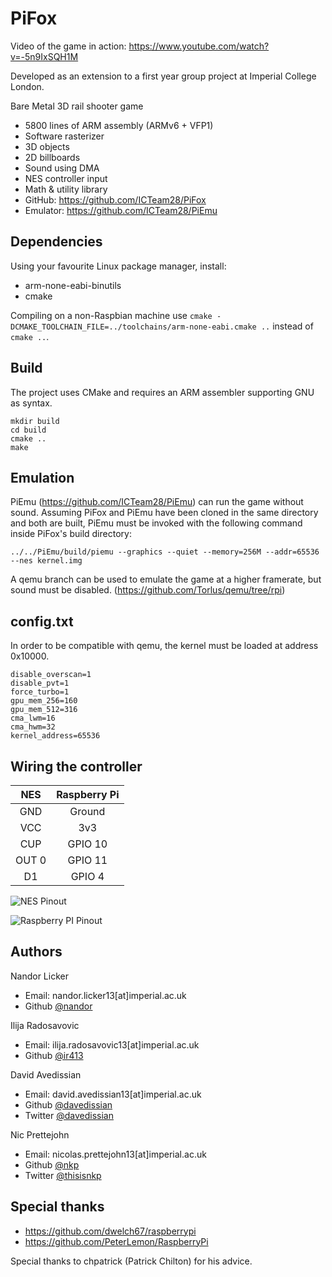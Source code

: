 PiFox
=====

Video of the game in action: https://www.youtube.com/watch?v=-5n9IxSQH1M

Developed as an extension to a first year group project at Imperial College London.

Bare Metal 3D rail shooter game

* 5800 lines of ARM assembly (ARMv6 + VFP1)
* Software rasterizer
* 3D objects
* 2D billboards
* Sound using DMA
* NES controller input
* Math & utility library
* GitHub: https://github.com/ICTeam28/PiFox
* Emulator: https://github.com/ICTeam28/PiEmu

Dependencies
-----

Using your favourite Linux package manager, install:

* arm-none-eabi-binutils
* cmake

Compiling on a non-Raspbian machine use `cmake -DCMAKE_TOOLCHAIN_FILE=../toolchains/arm-none-eabi.cmake ..` instead of `cmake ..`.

Build
-----

The project uses CMake and requires an ARM assembler supporting
GNU as syntax. 

    mkdir build
    cd build
    cmake ..
    make
    
Emulation
-----

PiEmu (https://github.com/ICTeam28/PiEmu) can run the game without sound. Assuming PiFox and PiEmu have been cloned in the same directory and both are built, PiEmu must be invoked with the following command inside PiFox's build directory:

    ../../PiEmu/build/piemu --graphics --quiet --memory=256M --addr=65536 --nes kernel.img 

A qemu branch can be used to emulate the game at a higher framerate, but sound must be disabled. (https://github.com/Torlus/qemu/tree/rpi)

config.txt
----------

In order to be compatible with qemu, the kernel must be loaded at address 0x10000.

    disable_overscan=1
    disable_pvt=1
    force_turbo=1
    gpu_mem_256=160
    gpu_mem_512=316
    cma_lwm=16
    cma_hwm=32
    kernel_address=65536

Wiring the controller
---------------------

|    NES   |  Raspberry Pi  |
|:--------:|:--------------:|
| GND      | Ground         |
| VCC      | 3v3            |
| CUP      | GPIO 10        |
| OUT 0    | GPIO 11        |
| D1       | GPIO 4         |

![NES Pinout](https://raw.github.com/ICTeam28/PiFox/master/assets/nes-controller-pinout.png)

![Raspberry PI Pinout](https://raw.github.com/ICTeam28/PiFox/master/assets/raspbery-pi-pinout.png)

Authors
-------
Nandor Licker
- Email: nandor.licker13[at]imperial.ac.uk
- Github [@nandor](https://github.com/nandor)

Ilija Radosavovic
- Email: ilija.radosavovic13[at]imperial.ac.uk
- Github [@ir413](https://github.com/ir413)

David Avedissian
- Email: david.avedissian13[at]imperial.ac.uk
- Github [@davedissian](https://github.com/davedissian)
- Twitter [@davedissian](https://twitter.com/davedissian)

Nic Prettejohn
- Email: nicolas.prettejohn13[at]imperial.ac.uk
- Github [@nkp](https://github.com/nkp)
- Twitter [@thisisnkp](https://twitter.com/thisisnkp)

Special thanks
--------------

* https://github.com/dwelch67/raspberrypi
* https://github.com/PeterLemon/RaspberryPi


Special thanks to chpatrick (Patrick Chilton) for his advice.
